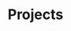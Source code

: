 ---
title: "Projects"
layout: "projects"
projects:
  - title: "Tomatch"
    description: "AI-powered grocery price tracking and trend analysis mobile app for smarter shopping decisions. Built with React Native, TypeScript, Firebase, and AI APIs, this app features smart receipt scanning, price tracking, and location-based store comparison."
    image: "https://picture-guan.oss-cn-hangzhou.aliyuncs.com/ChatGPT%20Image%20Apr%2029,%202025,%2001_54_35%20AM.jpeg"
    tags: ["React Native", "TypeScript", "Firebase", "OpenAI API", "Google API"]
    links:
      github: "https://github.com/the-tomato-king/Tomatch"
    highlights:
      - "Developed an AI-powered scanning feature using OpenAI API and Google Vision API, enabling seamless price logging through image recognition and automatic data formatting"
      - "Designed and developed the mobile front-end with React Native (TypeScript), ensuring a seamless and intuitive user experience"
      - "Built a backend with Firebase Firestore to store and manage historical price records, allowing users to track price fluctuations"
      - "Implemented a supermarket location-based price comparison system using Google Maps API"
---